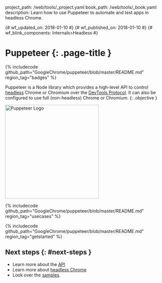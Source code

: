 project_path: /web/tools/_project.yaml
book_path: /web/tools/_book.yaml
description: Learn how to use Puppeteer to automate and test apps in headless Chrome.

{# wf_updated_on: 2018-01-10 #}
{# wf_published_on: 2018-01-10 #}
{# wf_blink_components: Internals>Headless #}

# Puppeteer {: .page-title }

{% includecode github_path="GoogleChrome/puppeteer/blob/master/README.md" region_tag="badges" %}

<style>
.pptr-logo {
  height: 300px;
  width: auto;
}
</style>

Puppeteer is a Node library which provides a high-level API to control [headless](/web/updates/2017/04/headless-chrome) Chrome or Chromium over the [DevTools Protocol](https://chromedevtools.github.io/devtools-protocol/). It can also be configured to use full (non-headless) Chrome or Chromium.
{: .objective }

<img src="/web/tools/images/puppeteer.png"
     class="pptr-logo attempt-right" alt="Puppeteer Logo">

{% includecode github_path="GoogleChrome/puppeteer/blob/master/README.md" region_tag="usecases" %}

{% includecode github_path="GoogleChrome/puppeteer/blob/master/README.md" region_tag="getstarted" %}

## Next steps {: #next-steps }

* Learn more about the [API](./api)
* Learn more about [headless Chrome](/web/updates/2017/04/headless-chrome)
* Look over the [samples](./examples).

